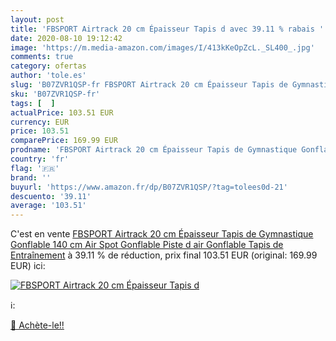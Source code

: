 ```yaml
---
layout: post
title: 'FBSPORT Airtrack 20 cm Épaisseur Tapis d avec 39.11 % rabais '
date: 2020-08-10 19:12:42
image: 'https://m.media-amazon.com/images/I/413kKeOpZcL._SL400_.jpg'
comments: true
category: ofertas
author: 'tole.es'
slug: 'B07ZVR1QSP-fr FBSPORT Airtrack 20 cm Épaisseur Tapis de Gymnastique...'
sku: 'B07ZVR1QSP-fr'
tags: [  ]
actualPrice: 103.51 EUR
currency: EUR
price: 103.51
comparePrice: 169.99 EUR
prodname: 'FBSPORT Airtrack 20 cm Épaisseur Tapis de Gymnastique Gonflable  140 cm Air Spot Gonflable  Piste d air Gonflable  Tapis de Entraînement'
country: 'fr'
flag: '🇫🇷'
brand: ''
buyurl: 'https://www.amazon.fr/dp/B07ZVR1QSP/?tag=tolees0d-21'
descuento: '39.11'
average: '103.51'
---
```


C'est en vente [FBSPORT Airtrack 20 cm Épaisseur Tapis de Gymnastique Gonflable  140 cm Air Spot Gonflable  Piste d air Gonflable  Tapis de Entraînement](https://www.amazon.fr/dp/B07ZVR1QSP/?tag=tolees0d-21)  à  39.11 % de réduction, prix final  103.51 EUR (original: 169.99 EUR) ici:

[![FBSPORT Airtrack 20 cm Épaisseur Tapis d](https://m.media-amazon.com/images/I/413kKeOpZcL._SL400_.jpg)](https://www.amazon.fr/dp/B07ZVR1QSP/?tag=tolees0d-21)

ℹ️:


[🛒 Achète-le!!](https://www.amazon.fr/dp/B07ZVR1QSP/?tag=tolees0d-21)
